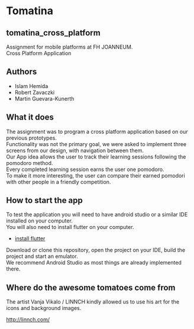 # Tomatina

## tomatina_cross_platform

Assignment for mobile platforms at FH JOANNEUM. <br>
Cross Platform Application

## Authors
+ Islam Hemida
+ Robert Zavaczki
+ Martin Guevara-Kunerth


## What it does
The assignment was to program a cross platform application based on our previous prototypes. <br>
Functionality was not the primary goal, we were asked to implement three screens from our design, with navigation between them. <br>
Our App idea allows the user to track their learning sessions following the pomodoro method. <br>
Every completed learning session earns the user one pomodoro. <br>
To make it more interesting, the user can compare their earned pomodori with other people in a friendly competition.<br>

## How to start the app
To test the application you will need to have android studio or a similar IDE installed on your computer. <br>
You will also need to install flutter on your computer.
+ [install flutter](https://flutter.dev/docs/get-started/install) <br>

Download or clone this repository, open the project on your IDE, build the project and start an emulator. <br>
We recommend Android Studio as most things are already implemented there.<br>

## Where do the awesome tomatoes come from
The artist Vanja Vikalo / LINNCH kindly allowed us to use his art for the icons and background images.

http://linnch.com/